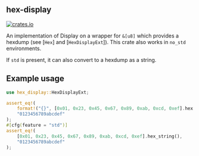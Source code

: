 hex-display
----
[![crates.io](https://img.shields.io/crates/v/hex-display.svg)](https://crates.io/crates/hex-display)

An implementation of Display on a wrapper for `&[u8]` which provides a hexdump (see [`Hex`] and
[`HexDisplayExt`]). This crate also works in `no_std` environments.

If `std` is present, it can also convert to a hexdump as a string.

## Example usage

```rust
use hex_display::HexDisplayExt;

assert_eq!(
    format!("{}", [0x01, 0x23, 0x45, 0x67, 0x89, 0xab, 0xcd, 0xef].hex()),
    "0123456789abcdef"
);
#[cfg(feature = "std")]
assert_eq!(
    [0x01, 0x23, 0x45, 0x67, 0x89, 0xab, 0xcd, 0xef].hex_string(),
    "0123456789abcdef"
);
```
